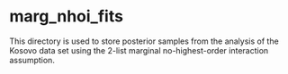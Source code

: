 # marg_nhoi_fits

This directory is used to store posterior samples from the analysis of the 
Kosovo data set using the 2-list marginal no-highest-order interaction 
assumption.